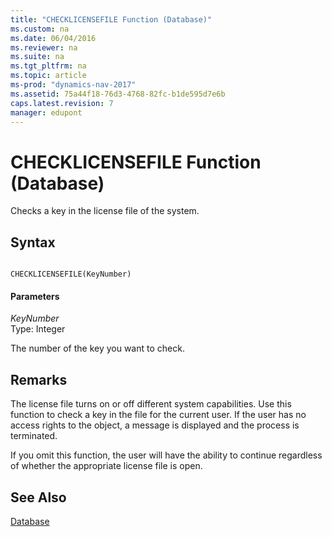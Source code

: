 ```yaml
---
title: "CHECKLICENSEFILE Function (Database)"
ms.custom: na
ms.date: 06/04/2016
ms.reviewer: na
ms.suite: na
ms.tgt_pltfrm: na
ms.topic: article
ms-prod: "dynamics-nav-2017"
ms.assetid: 75a44f18-76d3-4768-82fc-b1de595d7e6b
caps.latest.revision: 7
manager: edupont
---
```

# CHECKLICENSEFILE Function (Database)
Checks a key in the license file of the system.  
  
## Syntax  
  
```  
  
CHECKLICENSEFILE(KeyNumber)  
```  
  
#### Parameters  
 *KeyNumber*  
 Type: Integer  
  
 The number of the key you want to check.  
  
## Remarks  
 The license file turns on or off different system capabilities. Use this function to check a key in the file for the current user. If the user has no access rights to the object, a message is displayed and the process is terminated.  
  
 If you omit this function, the user will have the ability to continue regardless of whether the appropriate license file is open.  
  
## See Also  
 [Database](Database.md)